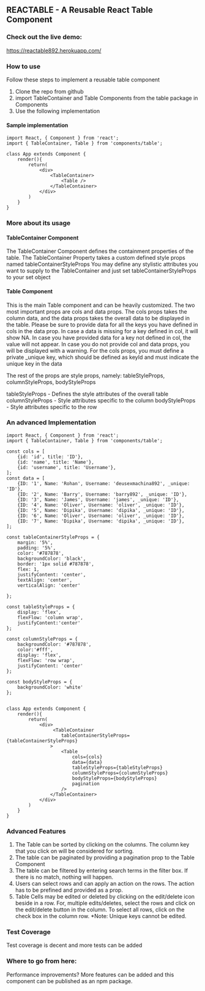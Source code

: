 ## REACTABLE - A Reusable React Table Component

### Check out the live demo:
https://reactable892.herokuapp.com/

### How to use
Follow these steps to implement a reusable table component
1. Clone the repo from github
2. import TableContainer and Table Components from the table package in Components
3. Use the following implementation

#### Sample implementation
```
import React, { Component } from 'react';
import { TableContainer, Table } from 'components/table';

class App extends Component {
    render(){
        return(
            <div>
                <TableContainer>
                    <Table />
                </TableContainer>
            </div>
        )
    }
}
```
### More about its usage

#### TableContainer Component

The TableContainer Component defines the containment properties of the table.
The TableContainer Property takes a custom defined style props named tableContainerStyleProps
You may define any stylistic attributes you want to supply to the TableContainer and just set tableContainerStyleProps to your set object

#### Table Component

This is the main Table component and can be heavily customized.
The two most important props are cols and data props.
The cols props takes the column data, and the data props takes the overall data to be displayed in the table.
Please be sure to provide data for all the keys you have defined in cols in the data prop.
In case a data is missing for a key defined in col, it will show NA.
In case you have provided data for a key not defined in col, the value will not appear.
In case you do not provide col and data props, you will be displayed with a warning.
For the cols props, you must define a private _unique key, which should be defined as keyId and must indicate the unique key in the data

The rest of the props are style props, namely:
tableStyleProps, columnStyleProps, bodyStyleProps

tableStyleProps - Defines the style attributes of the overall table
columnStyleProps - Style attributes specific to the column
bodyStyleProps - Style attributes specific to the row


### An advanced Implementation

```
import React, { Component } from 'react';
import { TableContainer, Table } from 'components/table';

const cols = [
    {id: 'id', title: 'ID'},
    {id: 'name', title: 'Name'},
    {id: 'username', title: 'Username'},
];
const data = [
    {ID: '1', Name: 'Rohan', Username: 'deusexmachina892', _unique: 'ID'},
    {ID: '2', Name: 'Barry', Username: 'barry892', _unique: 'ID'},
    {ID: '3', Name: 'James', Username: 'james', _unique: 'ID'},
    {ID: '4', Name: 'Oliver', Username: 'oliver', _unique: 'ID'},
    {ID: '5', Name: 'Dipika', Username: 'dipika', _unique: 'ID'},
    {ID: '6', Name: 'Oliver', Username: 'oliver', _unique: 'ID'},
    {ID: '7', Name: 'Dipika', Username: 'dipika', _unique: 'ID'},
];

const tableContainerStyleProps = {
    margin: '5%',
    padding: '5%',
    color: '#787878',
    backgroundColor: 'black',
    border: '1px solid #787878',
    flex: 1,
    justifyContent: 'center',
    textAlign: 'center',
    verticalAlign: 'center'

};

const tableStyleProps = {
    display: 'flex', 
    flexFlow: 'column wrap', 
    justifyContent:'center'
};

const columnStyleProps = {
    backgroundColor: '#787878',
    color:'#fff',
    display: 'flex',
    flexFlow: 'row wrap',
    justifyContent: 'center'
};

const bodyStyleProps = {
    backgroundColor: 'white'
};


class App extends Component {
    render(){
        return(
            <div>
                 <TableContainer
                    tableContainerStyleProps={tableContainerStyleProps}
                >
                    <Table
                        cols={cols}
                        data={data}
                        tableStyleProps={tableStyleProps}
                        columnStyleProps={columnStyleProps}
                        bodyStyleProps={bodyStyleProps}
                        pagination
                    />
                </TableContainer>
            </div>
        )
    }
}
```

### Advanced Features
1. The Table can be sorted by clicking on the columns. The column key that you click on will be considered for sorting.
2. The table can be paginated by providing a pagination prop to the Table Component
3. The table can be filtered by entering search terms in the filter box. If there is no match, nothing will happen.
4. Users can select rows and can apply an action on the rows. The action has to be prefined and provided as a prop.
5. Table Cells may be edited or deleted by clicking on the edit/delete icon beside in a row. For, multiple edits/deletes,
select the rows and click on the edit/delete button in the column. To select all rows, click on the check box in the column row.
*Note: Unique keys cannot be edited.

### Test Coverage
Test coverage is decent and more tests can be added

### Where to go from here:

Performance improvements?
More features can be added and this component can be published as an npm package.